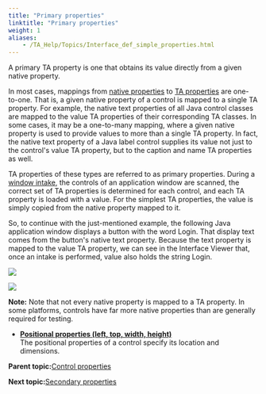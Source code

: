 ```yaml
--- 
title: "Primary properties"
linktitle: "Primary properties"
weight: 1
aliases: 
    - /TA_Help/Topics/Interface_def_simple_properties.html
---
```


A primary TA property is one that obtains its value directly from a given native property.

In most cases, mappings from [native properties](/TA_Glossary/Topics/glossaryNativeProperty.html) to [TA properties](/TA_Glossary/Topics/glossaryTAProperty.html) are one-to-one. That is, a given native property of a control is mapped to a single TA property. For example, the native text properties of all Java control classes are mapped to the value TA properties of their corresponding TA classes. In some cases, it may be a one-to-many mapping, where a given native property is used to provide values to more than a single TA property. In fact, the native text property of a Java label control supplies its value not just to the control's value TA property, but to the caption and name TA properties as well.

TA properties of these types are referred to as primary properties. During a [window intake](Interface_def_intake.html), the controls of an application window are scanned, the correct set of TA properties is determined for each control, and each TA property is loaded with a value. For the simplest TA properties, the value is simply copied from the native property mapped to it.

So, to continue with the just-mentioned example, the following Java application window displays a button with the word Login. That display text comes from the button's native text property. Because the text property is mapped to the value TA property, we can see in the Interface Viewer that, once an intake is performed, value also holds the string Login.

![](/images//Images/Car_Rental_Login.png)

![](/images//Images/value_property_login.png)

**Note:** Note that not every native property is mapped to a TA property. In some platforms, controls have far more native properties than are generally required for testing.

-   **[Positional properties \(left, top, width, height\)](/TA_Help/Topics/Interface_def_positional_properties.html)**  
The positional properties of a control specify its location and dimensions.

**Parent topic:**[Control properties](/TA_Help/Topics/Interface_def_control_properties.html)

**Next topic:**[Secondary properties](/TA_Help/Topics/Interface_def_derived_properties.html)

